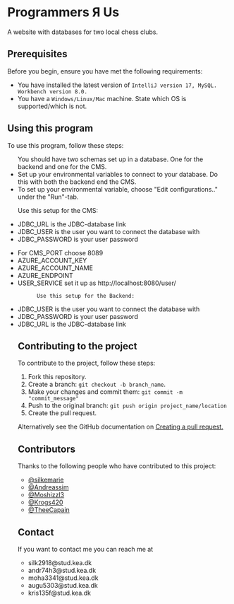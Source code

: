 <h1>Programmers Я Us</h1>

<p>A website with databases for two local chess clubs.</p>


<h2>Prerequisites</h2>
<p>Before you begin, ensure you have met the following requirements:</p>
<ul>
  <li>You have installed the latest version of <code>IntelliJ version 17, MySQL. Workbench version 8.0.  </code></li>
  <li>You have a <code>Windows/Linux/Mac</code> machine. State which OS is supported/which is not.</li>
</ul>

<h2>Using this program</h2>

<p>To use this program, follow these steps:</p>
<ul>
  You should have two schemas set up in a database. One for the backend and one for the CMS. 
  <li> Set up your environmental variables to connect to your database. Do this with both the backend end the CMS.
    <li> To set up your environmental variable, choose "Edit configurations.." under the "Run"-tab.
      
  Use this setup for the CMS:
    <li>JDBC_URL is the JDBC-database link
    <li>JDBC_USER is the user you want to connect the database with
      <li>JDBC_PASSWORD is your user password
<li>For CMS_PORT choose 8089
  <li> AZURE_ACCOUNT_KEY
    <li>AZURE_ACCOUNT_NAME
      <li>AZURE_ENDPOINT
  <li>USER_SERVICE set it up as http://localhost:8080/user/ </li>
          
          Use this setup for the Backend:
  <li>JDBC_USER is the user you want to connect the database with</li>
 <li>JDBC_PASSWORD is your user password
  <li>JDBC_URL is the JDBC-database link
    
<h2>Contributing to the project</h2>
<p>To contribute to the project, follow these steps:</p>
<ol>
  <li>Fork this repository.</li>
  <li>Create a branch: <code>git checkout -b branch_name</code>.</li>
  <li>Make your changes and commit them: <code>git commit -m "commit_message"</code></li>
  <li>Push to the original branch: <code>git push origin project_name/location</code></li>
  <li>Create the pull request.</li>
</ol>
<p>Alternatively see the GitHub documentation on 
<a href="https://docs.github.com/en/pull-requests/collaborating-with-pull-requests/proposing-changes-to-your-work-with-pull-requests/creating-a-pull-request">Creating a pull request.</a>
</p>

<h2>Contributors</h2>
<p>Thanks to the following people who have contributed to this project:</p>
<ul>
  <li>
    <a href="https://github.com/silkemarie/">@silkemarie</li>
  <li>
    <a href="https://github.com/Andreassim">@Andreassim</a>
  </li>
  <li>
    <a href="https://github.com/Moshizzl3">@Moshizzl3</a>
  </li>
  <li>
    <a href="https://github.com/Krogs420">@Krogs420</a>
  </li>
   <li>
    <a href="https://github.com/TheeCapain">@TheeCapain</a>
  </li>
</ul>

<h2>Contact</h2>
<p>If you want to contact me you can reach me at</p>
<ul>
  <li>silk2918@stud.kea.dk</li>
  <li>andr74h3@stud.kea.dk</li>
  <li>moha3341@stud.kea.dk</li>
  <li>augu5303@stud.kea.dk</li>
  <li>kris135f@stud.kea.dk</li>
</ul>
